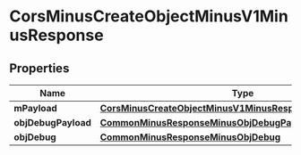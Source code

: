 
# CorsMinusCreateObjectMinusV1MinusResponse

## Properties
Name | Type | Description | Notes
------------ | ------------- | ------------- | -------------
**mPayload** | [**CorsMinusCreateObjectMinusV1MinusResponseMinusMPayload**](CorsMinusCreateObjectMinusV1MinusResponseMinusMPayload.md) |  | 
**objDebugPayload** | [**CommonMinusResponseMinusObjDebugPayload**](CommonMinusResponseMinusObjDebugPayload.md) |  |  [optional]
**objDebug** | [**CommonMinusResponseMinusObjDebug**](CommonMinusResponseMinusObjDebug.md) |  |  [optional]



